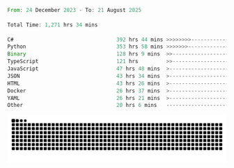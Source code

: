 <!--START_SECTION:waka-->

```rust
From: 24 December 2023 - To: 21 August 2025

Total Time: 1,271 hrs 34 mins

C#                                 392 hrs 44 mins >>>>>>>>-----------------   30.41 %
Python                             353 hrs 58 mins >>>>>>>------------------   27.40 %
Binary                             128 hrs 9 mins  >>-----------------------   09.92 %
TypeScript                         121 hrs         >>-----------------------   09.37 %
JavaScript                         47 hrs 48 mins  >------------------------   03.70 %
JSON                               43 hrs 34 mins  >------------------------   03.37 %
HTML                               43 hrs 26 mins  >------------------------   03.36 %
Docker                             26 hrs 37 mins  >------------------------   02.06 %
YAML                               26 hrs 21 mins  >------------------------   02.04 %
Other                              20 hrs 6 mins   -------------------------   01.56 %
```

<!--END_SECTION:waka-->


<picture>
  <source media="(prefers-color-scheme: dark)" srcset="https://raw.githubusercontent.com/jeerawut97/jeerawut97/output/github-contribution-grid-snake.svg">
  <img alt="github contribution grid snake animation" src="https://raw.githubusercontent.com/jeerawut97/jeerawut97/output/github-contribution-grid-snake.svg">
</picture>
